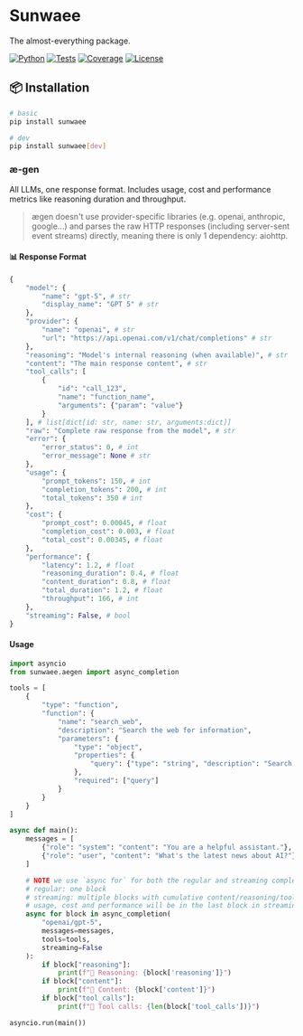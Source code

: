# Sunwaee

The almost-everything package.

[![Python](https://img.shields.io/badge/python-3.10+-blue.svg)](https://python.org)
[![Tests](https://img.shields.io/badge/tests-98%20passed-brightgreen.svg)](tests/)
[![Coverage](https://img.shields.io/badge/coverage-100%25-brightgreen.svg)](tests/)
[![License](https://img.shields.io/badge/license-MIT-blue.svg)](LICENSE)

## 📦 Installation

```bash
# basic
pip install sunwaee

# dev
pip install sunwaee[dev]
```

### æ-gen

All LLMs, one response format. Includes usage, cost and performance metrics like reasoning duration and throughput.

> ægen doesn't use provider-specific libraries (e.g. openai, anthropic, google...) and parses the raw HTTP responses (including server-sent event streams) directly, meaning there is only 1 dependency: aiohttp.

#### 📊 Response Format

```python
{
    "model": {
        "name": "gpt-5", # str
        "display_name": "GPT 5" # str
    },
    "provider": {
        "name": "openai", # str
        "url": "https://api.openai.com/v1/chat/completions" # str
    },
    "reasoning": "Model's internal reasoning (when available)", # str
    "content": "The main response content", # str
    "tool_calls": [
        {
            "id": "call_123",
            "name": "function_name",
            "arguments": {"param": "value"}
        }
    ], # list[dict[id: str, name: str, arguments:dict]]
    "raw": "Complete raw response from the model", # str
    "error": {
        "error_status": 0, # int
        "error_message": None # str
    },
    "usage": {
        "prompt_tokens": 150, # int
        "completion_tokens": 200, # int
        "total_tokens": 350 # int
    },
    "cost": {
        "prompt_cost": 0.00045, # float
        "completion_cost": 0.003, # float
        "total_cost": 0.00345, # float
    },
    "performance": {
        "latency": 1.2, # float
        "reasoning_duration": 0.4, # float
        "content_duration": 0.8, # float
        "total_duration": 1.2, # float
        "throughput": 166, # int
    },
    "streaming": False, # bool
}
```

#### Usage

```python
import asyncio
from sunwaee.aegen import async_completion

tools = [
    {
        "type": "function",
        "function": {
            "name": "search_web",
            "description": "Search the web for information",
            "parameters": {
                "type": "object",
                "properties": {
                    "query": {"type": "string", "description": "Search query"}
                },
                "required": ["query"]
            }
        }
    }
]

async def main():
    messages = [
        {"role": "system": "content": "You are a helpful assistant."},
        {"role": "user", "content": "What's the latest news about AI?"}
    ]

    # NOTE we use `async for` for both the regular and streaming completion
    # regular: one block
    # streaming: multiple blocks with cumulative content/reasoning/tool_calls
    # usage, cost and performance will be in the last block in streaming mode
    async for block in async_completion(
        "openai/gpt-5",
        messages=messages,
        tools=tools,
        streaming=False
    ):
        if block["reasoning"]:
            print(f"🤔 Reasoning: {block['reasoning']}")
        if block["content"]:
            print(f"💬 Content: {block['content']}")
        if block["tool_calls"]:
            print(f"🔧 Tool calls: {len(block['tool_calls'])}")

asyncio.run(main())
```

